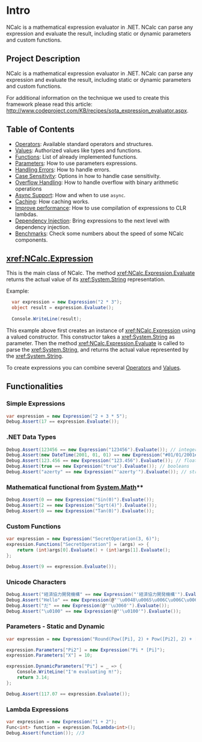 # Intro

NCalc is a mathematical expression evaluator in .NET. NCalc can parse any expression and evaluate the result, including static or dynamic parameters and custom functions.

## Project Description

NCalc is a mathematical expression evaluator in .NET. NCalc can parse any expression and evaluate the result, including static or dynamic parameters and custom functions.

For additional information on the technique we used to create this framework please read this article: http://www.codeproject.com/KB/recipes/sota_expression_evaluator.aspx.

## Table of Contents
- [Operators](operators.md): Available standard operators and structures.
- [Values](values.md): Authorized values like types and functions.
- [Functions](functions.md):  List of already implemented functions.
- [Parameters](parameters.md):  How to use parameters expressions.
- [Handling Errors](handling_errors.md):  How to handle errors.
- [Case Sensitivity](case_sensitivity.md): Options in how to handle case sensitivity.
- [Overflow Handling](overflow_protection.md): How to handle overflow with binary arithmetic operations
- [Async Support](async.md): How and when to use `async`.
- [Caching](caching.md): How caching works.
- [Improve performance](lambda_compilation.md): How to use compilation of expressions to CLR lambdas.
- [Dependency Injection](dependency_injection.md): Bring expressions to the next level with dependency injection.
- [Benchmarks](benchmarks.md): Check some numbers about the speed of some NCalc components.

## <xref:NCalc.Expression>
This is the main class of NCalc.
The method <xref:NCalc.Expression.Evaluate> returns the actual value of its <xref:System.String> representation.

Example:

```c#
  var expression = new Expression("2 * 3");
  object result = expression.Evaluate();
  
  Console.WriteLine(result);
```

This example above first creates an instance of <xref:NCalc.Expression> using a valued constructor. This constructor takes a <xref:System.String> as parameter.
Then the method <xref:NCalc.Expression.Evaluate> is called to parse the <xref:System.String>, and returns the actual value represented by the <xref:System.String>.

To create expressions you can combine several [Operators](operators.md) and [Values](values.md).

## Functionalities

### Simple Expressions

```c#
var expression = new Expression("2 + 3 * 5");
Debug.Assert(17 == expression.Evaluate());
```

### .NET Data Types

```c#
Debug.Assert(123456 == new Expression("123456").Evaluate()); // integers
Debug.Assert(new DateTime(2001, 01, 01) == new Expression("#01/01/2001#").Evaluate()); // datetime
Debug.Assert(123.456 == new Expression("123.456").Evaluate()); // floating point numbers
Debug.Assert(true == new Expression("true").Evaluate()); // booleans
Debug.Assert("azerty" == new Expression("'azerty'").Evaluate()); // strings
```

### Mathematical functional from [System.Math](https://learn.microsoft.com/en-us/dotnet/api/system.math?view=net-8.0)**

```c#
Debug.Assert(0 == new Expression("Sin(0)").Evaluate());
Debug.Assert(2 == new Expression("Sqrt(4)").Evaluate());
Debug.Assert(0 == new Expression("Tan(0)").Evaluate());
```

### Custom Functions

```c#
var expression = new Expression("SecretOperation(3, 6)");
expression.Functions["SecretOperation"] = (args) => {
    return (int)args[0].Evaluate() + (int)args[1].Evaluate();
};

Debug.Assert(9 == expression.Evaluate());
```

### Unicode Characters

```c#
Debug.Assert("経済協力開発機構" == new Expression("'経済協力開発機構'").Evaluate());
Debug.Assert("Hello" == new Expression(@"'\u0048\u0065\u006C\u006C\u006F'").Evaluate());
Debug.Assert("だ" == new Expression(@"'\u3060'").Evaluate());
Debug.Assert("\u0100" == new Expression(@"'\u0100'").Evaluate());
```

### Parameters - Static and Dynamic

```c#
var expression = new Expression("Round(Pow([Pi], 2) + Pow([Pi2], 2) + [X], 2)");

expression.Parameters["Pi2"] = new Expression("Pi * [Pi]");
expression.Parameters["X"] = 10;

expression.DynamicParameters["Pi"] = _ => {
    Console.WriteLine("I'm evaluating π!");
    return 3.14;
};

Debug.Assert(117.07 == expression.Evaluate());
```


### Lambda Expressions
```cs
var expression = new Expression("1 + 2");
Func<int> function = expression.ToLambda<int>();
Debug.Assert(function()); //3
```